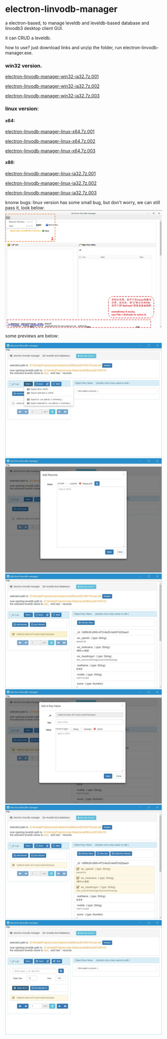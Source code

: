 # electron-linvodb-manager
a electron-based, to manage leveldb and leveldb-based database and linvodb3 desktop client GUI.

it can CRUD a leveldb.

how to use? just download links and unzip the folder, run electron-linvodb-manager.exe.
### win32 version.

[electron-linvodb-manager-win32-ia32.7z.001](https://github.com/klausgao/electron-linvodb-manager/raw/master/electron-linvodb-manager-win32-ia32.7z.001)

[electron-linvodb-manager-win32-ia32.7z.002](https://github.com/klausgao/electron-linvodb-manager/raw/master/electron-linvodb-manager-win32-ia32.7z.002)

[electron-linvodb-manager-win32-ia32.7z.003](https://github.com/klausgao/electron-linvodb-manager/raw/master/electron-linvodb-manager-win32-ia32.7z.003)


### linux version:
#### x64:
[electron-linvodb-manager-linux-x64.7z.001](https://github.com/klausgao/electron-linvodb-manager/raw/master/electron-linvodb-manager-linux-x64.7z.001)

[electron-linvodb-manager-linux-x64.7z.002](https://github.com/klausgao/electron-linvodb-manager/raw/master/electron-linvodb-manager-linux-x64.7z.002)

[electron-linvodb-manager-linux-x64.7z.003](https://github.com/klausgao/electron-linvodb-manager/raw/master/electron-linvodb-manager-linux-x64.7z.003)

#### x86:
[electron-linvodb-manager-linux-ia32.7z.001](https://github.com/klausgao/electron-linvodb-manager/raw/master/electron-linvodb-manager-linux-ia32.7z.001)

[electron-linvodb-manager-linux-ia32.7z.002](https://github.com/klausgao/electron-linvodb-manager/raw/master/electron-linvodb-manager-linux-ia32.7z.002)

[electron-linvodb-manager-linux-ia32.7z.003](https://github.com/klausgao/electron-linvodb-manager/raw/master/electron-linvodb-manager-linux-ia32.7z.003)

knonw bugs:
linux version has some small bug, but don't worry, we can still pass it, look below:
![](https://github.com/klausgao/electron-linvodb-manager/raw/master/bug1.jpg)

some previews are below:

![preview1](https://github.com/klausgao/electron-linvodb-manager/raw/master/1.jpg)
![preview2](https://github.com/klausgao/electron-linvodb-manager/raw/master/2.jpg)
![preview3](https://github.com/klausgao/electron-linvodb-manager/raw/master/3.jpg)
![preview4](https://github.com/klausgao/electron-linvodb-manager/raw/master/4.jpg)
![preview5](https://github.com/klausgao/electron-linvodb-manager/raw/master/5.jpg)
![preview6](https://github.com/klausgao/electron-linvodb-manager/raw/master/6.jpg)
